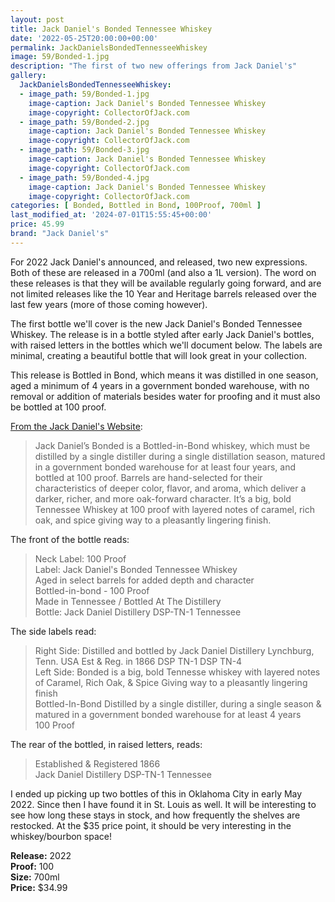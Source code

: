 ```yaml
---
layout: post
title: Jack Daniel's Bonded Tennessee Whiskey
date: '2022-05-25T20:00:00+00:00'
permalink: JackDanielsBondedTennesseeWhiskey
image: 59/Bonded-1.jpg
description: "The first of two new offerings from Jack Daniel's"
gallery:
  JackDanielsBondedTennesseeWhiskey:
  - image_path: 59/Bonded-1.jpg
    image-caption: Jack Daniel's Bonded Tennessee Whiskey
    image-copyright: CollectorOfJack.com
  - image_path: 59/Bonded-2.jpg
    image-caption: Jack Daniel's Bonded Tennessee Whiskey
    image-copyright: CollectorOfJack.com
  - image_path: 59/Bonded-3.jpg
    image-caption: Jack Daniel's Bonded Tennessee Whiskey
    image-copyright: CollectorOfJack.com
  - image_path: 59/Bonded-4.jpg
    image-caption: Jack Daniel's Bonded Tennessee Whiskey
    image-copyright: CollectorOfJack.com
categories: [ Bonded, Bottled in Bond, 100Proof, 700ml ]
last_modified_at: '2024-07-01T15:55:45+00:00'
price: 45.99
brand: "Jack Daniel's"
---
```

For 2022 Jack Daniel's announced, and released, two new expressions. Both of these are released in a 700ml (and also a 1L version). The word on these releases is that they will be available regularly going forward, and are not limited releases like the 10 Year and Heritage barrels released over the last few years (more of those coming however).

The first bottle we'll cover is the new Jack Daniel's Bonded Tennessee Whiskey. The release is in a bottle styled after early Jack Daniel's bottles, with raised letters in the bottles which we'll document below. The labels are minimal, creating a beautiful bottle that will look great in your collection.

This release is Bottled in Bond, which means it was distilled in one season, aged a minimum of 4 years in a government bonded warehouse, with no removal or addition of materials besides water for proofing and it must also be bottled at 100 proof.

[From the Jack Daniel's Website](https://www.jackdaniels.com/en-us/whiskey/bonded-experience):
> Jack Daniel’s Bonded is a Bottled-in-Bond whiskey, which must be distilled by a single distiller during a single distillation season, matured in a government bonded warehouse for at least four years, and bottled at 100 proof.  Barrels are hand-selected for their characteristics of deeper color, flavor, and aroma, which deliver a darker, richer, and more oak-forward character. It’s a big, bold Tennessee Whiskey at 100 proof with layered notes of caramel, rich oak, and spice giving way to a pleasantly lingering finish.

The front of the bottle reads:
> Neck Label: 100 Proof  
> Label: Jack Daniel's Bonded Tennessee Whiskey  
> Aged in select barrels for added depth and character  
> Bottled-in-bond - 100 Proof  
> Made in Tennessee / Bottled At The Distillery  
> Bottle: Jack Daniel Distillery DSP-TN-1 Tennessee  

The side labels read:
> Right Side: Distilled and bottled by Jack Daniel Distillery Lynchburg, Tenn. USA
Est & Reg. in 1866 DSP TN-1 DSP TN-4  
> Left Side: Bonded is a big, bold Tennesse whiskey with layered notes of Caramel, Rich Oak, & Spice Giving way to a pleasantly lingering finish  
> Bottled-In-Bond Distilled by a single distiller, during a single season & matured in a government bonded warehouse for at least 4 years  
> 100 Proof  

The rear of the bottled, in raised letters, reads:
> Established & Registered 1866  
> Jack Daniel Distillery DSP-TN-1 Tennessee  

I ended up picking up two bottles of this in Oklahoma City in early May 2022. Since then I have found it in St. Louis as well. It will be interesting to see how long these stays in stock, and how frequently the shelves are restocked. At the $35 price point, it should be very interesting in the whiskey/bourbon space!

**Release:** 2022  
**Proof:** 100  
**Size:** 700ml  
**Price:** $34.99  

